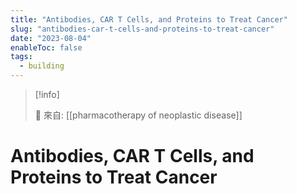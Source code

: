 ```yaml
---
title: "Antibodies, CAR T Cells, and Proteins to Treat Cancer"
slug: "antibodies-car-t-cells-and-proteins-to-treat-cancer"
date: "2023-08-04"
enableToc: false
tags:
  - building
---
```


> [!info]
>
> 🌱 來自: [[pharmacotherapy of neoplastic disease]]

# Antibodies, CAR T Cells, and Proteins to Treat Cancer


